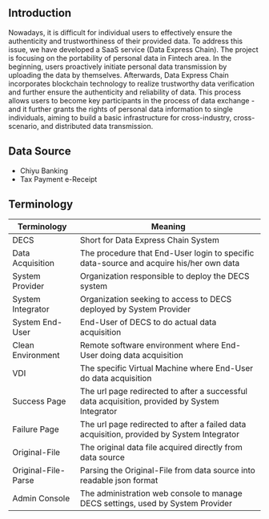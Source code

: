 ## Introduction

Nowadays, it is difficult for individual users to effectively ensure the authenticity and trustworthiness of their provided data. To address this issue, we have developed a SaaS service (Data Express Chain). The project is focusing on the portability of personal data in Fintech area. In the beginning, users proactively initiate personal data transmission by uploading the data by themselves. Afterwards, Data Express Chain incorporates blockchain technology to realize trustworthy data verification and further ensure the authenticity and reliability of data. This process allows users to become key participants in the process of data exchange - and it further grants the rights of personal data information to single individuals, aiming to build a basic infrastructure for cross-industry, cross-scenario, and distributed data transmission.

## Data Source

* Chiyu Banking
* Tax Payment e-Receipt

## Terminology

| **Terminology** | **Meaning**                                                                             |
| --------------------- | --------------------------------------------------------------------------------------------- |
| DECS                  | Short for Data Express Chain System                                                           |
| Data Acquisition      | The procedure that End-User login to specific data-source and acquire his/her own data        |
| System Provider       | Organization responsible to deploy the DECS system                                            |
| System Integrator     | Organization seeking to access to DECS deployed by System Provider                            |
| System End-User       | End-User of DECS to do actual data acquisition                                                |
| Clean Environment     | Remote software environment where End-User doing data acquisition                             |
| VDI                   | The specific Virtual Machine where End-User do data acquisition                               |
| Success Page          | The url page redirected to after a successful data acquisition, provided by System Integrator |
| Failure Page          | The url page redirected to after a failed data acquisition, provided by System Integrator     |
| Original-File         | The original data file acquired directly from data source                                     |
| Original-File-Parse   | Parsing the Original-File from data source into readable json format                          |
| Admin Console         | The administration web console to manage DECS settings, used by System Provider               |
